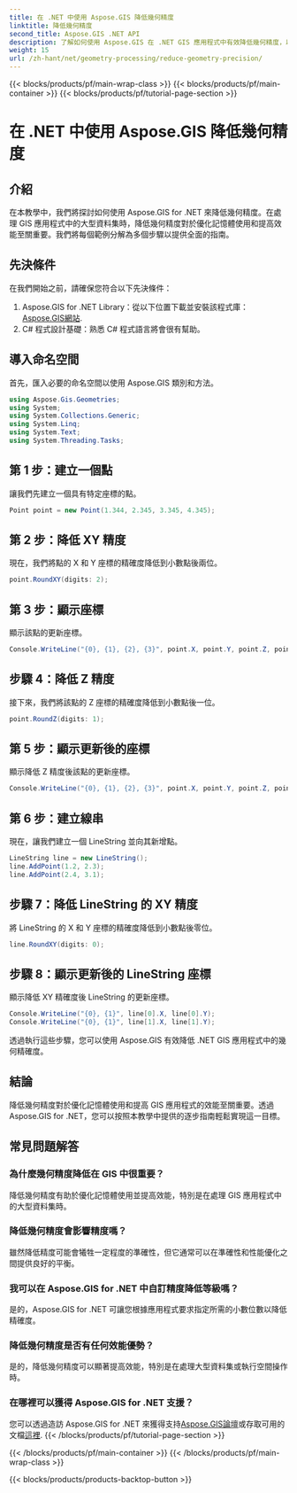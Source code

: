 ```yaml
---
title: 在 .NET 中使用 Aspose.GIS 降低幾何精度
linktitle: 降低幾何精度
second_title: Aspose.GIS .NET API
description: 了解如何使用 Aspose.GIS 在 .NET GIS 應用程式中有效降低幾何精度，以提高效能和記憶體最佳化。
weight: 15
url: /zh-hant/net/geometry-processing/reduce-geometry-precision/
---
```


{{< blocks/products/pf/main-wrap-class >}}
{{< blocks/products/pf/main-container >}}
{{< blocks/products/pf/tutorial-page-section >}}

# 在 .NET 中使用 Aspose.GIS 降低幾何精度

## 介紹
在本教學中，我們將探討如何使用 Aspose.GIS for .NET 來降低幾何精度。在處理 GIS 應用程式中的大型資料集時，降低幾何精度對於優化記憶體使用和提高效能至關重要。我們將每個範例分解為多個步驟以提供全面的指南。
## 先決條件
在我們開始之前，請確保您符合以下先決條件：
1.  Aspose.GIS for .NET Library：從以下位置下載並安裝該程式庫：[Aspose.GIS網站](https://releases.aspose.com/gis/net/).
2. C# 程式設計基礎：熟悉 C# 程式語言將會很有幫助。
## 導入命名空間
首先，匯入必要的命名空間以使用 Aspose.GIS 類別和方法。
```csharp
using Aspose.Gis.Geometries;
using System;
using System.Collections.Generic;
using System.Linq;
using System.Text;
using System.Threading.Tasks;
```

## 第 1 步：建立一個點
讓我們先建立一個具有特定座標的點。
```csharp
Point point = new Point(1.344, 2.345, 3.345, 4.345);
```
## 第 2 步：降低 XY 精度
現在，我們將點的 X 和 Y 座標的精確度降低到小數點後兩位。
```csharp
point.RoundXY(digits: 2);
```
## 第 3 步：顯示座標
顯示該點的更新座標。
```csharp
Console.WriteLine("{0}, {1}, {2}, {3}", point.X, point.Y, point.Z, point.M);
```
## 步驟 4：降低 Z 精度
接下來，我們將該點的 Z 座標的精確度降低到小數點後一位。
```csharp
point.RoundZ(digits: 1);
```
## 第 5 步：顯示更新後的座標
顯示降低 Z 精度後該點的更新座標。
```csharp
Console.WriteLine("{0}, {1}, {2}, {3}", point.X, point.Y, point.Z, point.M);
```
## 第 6 步：建立線串
現在，讓我們建立一個 LineString 並向其新增點。
```csharp
LineString line = new LineString();
line.AddPoint(1.2, 2.3);
line.AddPoint(2.4, 3.1);
```
## 步驟 7：降低 LineString 的 XY 精度
將 LineString 的 X 和 Y 座標的精確度降低到小數點後零位。
```csharp
line.RoundXY(digits: 0);
```
## 步驟 8：顯示更新後的 LineString 座標
顯示降低 XY 精確度後 LineString 的更新座標。
```csharp
Console.WriteLine("{0}, {1}", line[0].X, line[0].Y);
Console.WriteLine("{0}, {1}", line[1].X, line[1].Y);
```
透過執行這些步驟，您可以使用 Aspose.GIS 有效降低 .NET GIS 應用程式中的幾何精確度。
## 結論
降低幾何精度對於優化記憶體使用和提高 GIS 應用程式的效能至關重要。透過 Aspose.GIS for .NET，您可以按照本教學中提供的逐步指南輕鬆實現這一目標。
## 常見問題解答
### 為什麼幾何精度降低在 GIS 中很重要？
降低幾何精度有助於優化記憶體使用並提高效能，特別是在處理 GIS 應用程式中的大型資料集時。
### 降低幾何精度會影響精度嗎？
雖然降低精度可能會犧牲一定程度的準確性，但它通常可以在準確性和性能優化之間提供良好的平衡。
### 我可以在 Aspose.GIS for .NET 中自訂精度降低等級嗎？
是的，Aspose.GIS for .NET 可讓您根據應用程式要求指定所需的小數位數以降低精確度。
### 降低幾何精度是否有任何效能優勢？
是的，降低幾何精度可以顯著提高效能，特別是在處理大型資料集或執行空間操作時。
### 在哪裡可以獲得 Aspose.GIS for .NET 支援？
您可以透過造訪 Aspose.GIS for .NET 來獲得支持[Aspose.GIS論壇](https://forum.aspose.com/c/gis/33)或存取可用的文檔[這裡](https://reference.aspose.com/gis/net/).
{{< /blocks/products/pf/tutorial-page-section >}}

{{< /blocks/products/pf/main-container >}}
{{< /blocks/products/pf/main-wrap-class >}}

{{< blocks/products/products-backtop-button >}}
